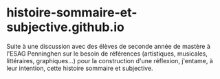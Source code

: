 histoire-sommaire-et-subjective.github.io
=======

Suite à une discussion avec des élèves de seconde année de mastère à l'ESAG Penninghen sur le besoin de références (artistiques, musicales, littéraires, graphiques...) pour la construction d'une réflexion, j'entame, à leur intention, cette histoire sommaire et subjective.

